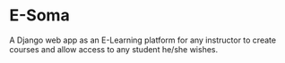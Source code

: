 # E-Soma
A Django web app as an E-Learning platform for any instructor to create courses and allow access to any student he/she wishes.
